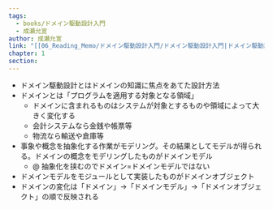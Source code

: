```yaml
---
tags:
  - books/ドメイン駆動設計入門
  - 成瀬允宣
author: 成瀬允宣
link: "[[06_Reading_Memo/ドメイン駆動設計入門/ドメイン駆動設計入門|ドメイン駆動設計入門]]"
chapter: 1
section: 
---
```

- ドメイン駆動設計とはドメインの知識に焦点をあてた設計方法
- ドメインとは「プログラムを適用する対象となる領域」
	- ドメインに含まれるものはシステムが対象とするものや領域によって大きく変化する
	- 会計システムなら金銭や帳票等
	- 物流なら輸送や倉庫等
- 事象や概念を抽象化する作業がモデリング。その結果としてモデルが得られる。ドメインの概念をモデリングしたものがドメインモデル
	- @ 抽象化を挟むのでドメイン=ドメインモデルではない
- ドメインモデルをモジュールとして実装したものがドメインオブジェクト
- ドメインの変化は「ドメイン」→「ドメインモデル」→「ドメインオブジェクト」の順で反映される

